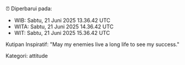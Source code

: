 ⏰ Diperbarui pada:
- WIB: Sabtu, 21 Juni 2025 13.36.42 UTC
- WITA: Sabtu, 21 Juni 2025 14.36.42 UTC
- WIT: Sabtu, 21 Juni 2025 15.36.42 UTC

Kutipan Inspiratif:
"May my enemies live a long life to see my success."


Kategori: attitude

